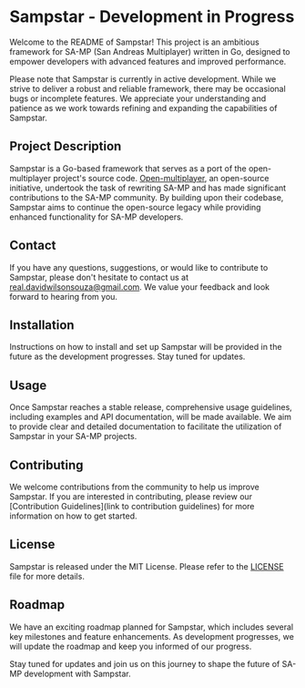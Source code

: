 # Sampstar - Development in Progress

Welcome to the README of Sampstar! This project is an ambitious framework for SA-MP (San Andreas Multiplayer) written in Go, designed to empower developers with advanced features and improved performance.

Please note that Sampstar is currently in active development. While we strive to deliver a robust and reliable framework, there may be occasional bugs or incomplete features. We appreciate your understanding and patience as we work towards refining and expanding the capabilities of Sampstar.

## Project Description

Sampstar is a Go-based framework that serves as a port of the open-multiplayer project's source code. [Open-multiplayer](https://open.mp/), an open-source initiative, undertook the task of rewriting SA-MP and has made significant contributions to the SA-MP community. By building upon their codebase, Sampstar aims to continue the open-source legacy while providing enhanced functionality for SA-MP developers.

## Contact

If you have any questions, suggestions, or would like to contribute to Sampstar, please don't hesitate to contact us at real.davidwilsonsouza@gmail.com. We value your feedback and look forward to hearing from you.

## Installation

Instructions on how to install and set up Sampstar will be provided in the future as the development progresses. Stay tuned for updates.

## Usage

Once Sampstar reaches a stable release, comprehensive usage guidelines, including examples and API documentation, will be made available. We aim to provide clear and detailed documentation to facilitate the utilization of Sampstar in your SA-MP projects.

## Contributing

We welcome contributions from the community to help us improve Sampstar. If you are interested in contributing, please review our [Contribution Guidelines](link to contribution guidelines) for more information on how to get started.

## License

Sampstar is released under the MIT License. Please refer to the [LICENSE](./LICENSE.txt) file for more details.

## Roadmap

We have an exciting roadmap planned for Sampstar, which includes several key milestones and feature enhancements. As development progresses, we will update the roadmap and keep you informed of our progress.

Stay tuned for updates and join us on this journey to shape the future of SA-MP development with Sampstar.